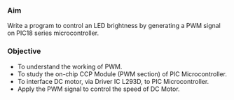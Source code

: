### Aim
Write a program to control an LED brightness by generating a PWM signal on PIC18 series microcontroller.

### Objective

- To understand the working of PWM.<br/>
- To study the on-chip CCP Module (PWM section) of PIC Microcontroller.<br/>
- To interface DC motor, via Driver IC L293D, to PIC Microcontroller.<br/>
- Apply the PWM signal to control the speed of DC Motor.